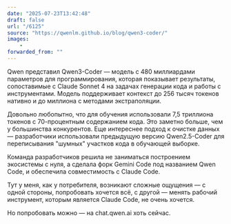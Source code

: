 ```yaml
---
date: "2025-07-23T13:42:48"
draft: false
url: "/6125"
source: "https://qwenlm.github.io/blog/qwen3-coder/"
images:
    -
forwarded_from: ""
---
```


Qwen представил Qwen3-Coder — модель с 480 миллиардами параметров для программирования, которая показывает результаты, сопоставимые с Claude Sonnet 4 на задачах генерации кода и работы с инструментами. Модель поддерживает контекст до 256 тысяч токенов нативно и до миллиона с методами экстраполяции.

Довольно любопытно, что для обучения использовали 7,5 триллиона токенов с 70-процентным содержанием кода. Это заметно больше, чем у большинства конкурентов. Еще интереснее подход к очистке данных — разработчики использовали предыдущую версию Qwen2.5-Coder для переписывания "шумных" участков кода в обучающей выборке. 

Команда разработчиков решила не заниматься построением экосистемы с нуля, а сделала форк Gemini Code под названием Qwen Code, и обеспечила совместимость с Claude Code.

Тут у меня, как у потребителя, возникают сложные ощущения — с одной стороны, попробовать хочется всё, с другой — менять рабочий инструмент, которым является Claude Code, не очень хочется. 

Но попробовать можно — на chat.qwen.ai хоть сейчас.
